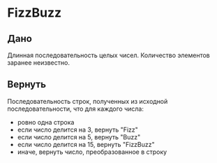 # FizzBuzz

## Дано
Длинная последовательность целых чисел. 
Количество элементов заранее неизвестно.

## Вернуть
Последовательность строк, полученных из исходной последовательности, что для каждого числа:
- ровно одна строка
- если число делится на 3, вернуть "Fizz"
- если число делится на 5, вернуть "Buzz"
- если число делится на 15, вернуть "FizzBuzz"
- иначе, вернуть число, преобразованное в строку
